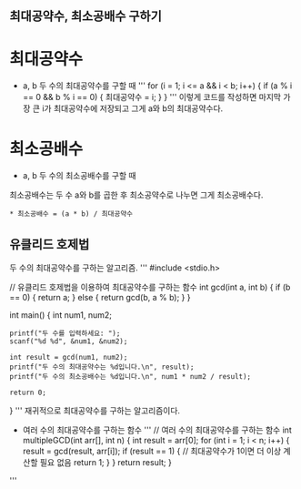 ## 최대공약수, 최소공배수 구하기

# 최대공약수
* a, b 두 수의 최대공약수를 구할 때
'''
for (i = 1; i <= a && i < b; i++) {
    if (a % i == 0 && b % i == 0) {
        최대공약수 = i;
    }
}
'''
이렇게 코드를 작성하면 마지막 가장 큰 i가 최대공약수에 저장되고 그게 a와 b의 최대공약수다.

# 최소공배수
* a, b 두 수의 최소공배수를 구할 때

최소공배수는 두 수 a와 b를 곱한 후 최소공약수로 나누면 그게 최소공배수다.

    * 최소공배수 = (a * b) / 최대공약수


## 유클리드 호제법
두 수의 최대공약수를 구하는 알고리즘.
'''
#include <stdio.h>

// 유클리드 호제법을 이용하여 최대공약수를 구하는 함수
int gcd(int a, int b) {
    if (b == 0) {
        return a;
    }
    else {
        return gcd(b, a % b);
    }
}

int main() {
    int num1, num2;

    printf("두 수를 입력하세요: ");
    scanf("%d %d", &num1, &num2);

    int result = gcd(num1, num2);
    printf("두 수의 최대공약수는 %d입니다.\n", result);
    printf("두 수의 최소공배수는 %d입니다.\n", num1 * num2 / result);

    return 0;
}
'''
재귀적으로 최대공약수를 구하는 알고리즘이다.

+ 여러 수의 최대공약수를 구하는 함수
'''
// 여러 수의 최대공약수를 구하는 함수
int multipleGCD(int arr[], int n) {
    int result = arr[0];
    for (int i = 1; i < n; i++) {
        result = gcd(result, arr[i]);
        if (result == 1) { // 최대공약수가 1이면 더 이상 계산할 필요 없음
            return 1;
        }
    }
    return result;
}

'''